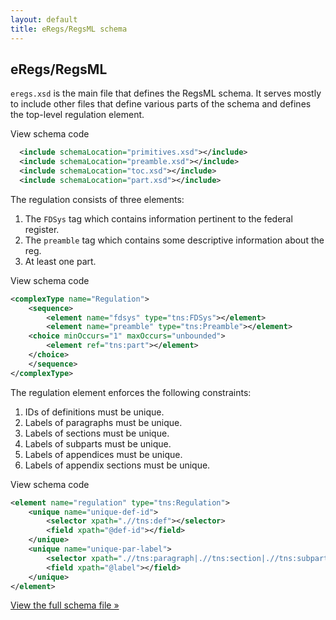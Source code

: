 ```yaml
---
layout: default
title: eRegs/RegsML schema
---
```


## eRegs/RegsML


`eregs.xsd` is the main file that defines the RegsML schema. It serves mostly to include other files that define various parts of the schema and defines the top-level regulation element.

<span class="toggle">View schema code</span>

```xml
  <include schemaLocation="primitives.xsd"></include>
  <include schemaLocation="preamble.xsd"></include>
  <include schemaLocation="toc.xsd"></include>
  <include schemaLocation="part.xsd"></include>
```

The regulation consists of three elements:

1. The `FDSys` tag which contains information pertinent to the federal register.
2. The `preamble` tag which contains some descriptive information about the reg.
3. At least one part.

<span class="toggle">View schema code</span>

```xml
<complexType name="Regulation">
	<sequence>
		<element name="fdsys" type="tns:FDSys"></element>
		<element name="preamble" type="tns:Preamble"></element>
  	<choice minOccurs="1" maxOccurs="unbounded">
  		<element ref="tns:part"></element>
  	</choice>
	</sequence>
</complexType>
```

The regulation element enforces the following constraints:

1. IDs of definitions must be unique.
2. Labels of paragraphs must be unique.
3. Labels of sections must be unique.
4. Labels of subparts must be unique.
5. Labels of appendices must be unique.
6. Labels of appendix sections must be unique.

<span class="toggle">View schema code</span>

```xml
<element name="regulation" type="tns:Regulation">
	<unique name="unique-def-id">
		<selector xpath=".//tns:def"></selector>
		<field xpath="@def-id"></field>
	</unique>
	<unique name="unique-par-label">
		<selector xpath=".//tns:paragraph|.//tns:section|.//tns:subpart|.//tns:appendix|.//tns:appendixSection"></selector>
		<field xpath="@label"></field>
	</unique>
</element>
```

[View the full schema file &#187;](https://github.com/cfpb/regulations-schema/blob/master/src/eregs.xsd)
